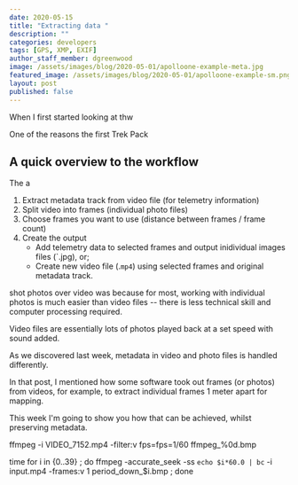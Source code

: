 ```yaml
---
date: 2020-05-15
title: "Extracting data "
description: ""
categories: developers
tags: [GPS, XMP, EXIF]
author_staff_member: dgreenwood
image: /assets/images/blog/2020-05-01/apolloone-example-meta.jpg
featured_image: /assets/images/blog/2020-05-01/apolloone-example-sm.png
layout: post
published: false
---
```



When I first started looking at thw 

One of the reasons the first Trek Pack 

## A quick overview to the workflow

The a

1. Extract metadata track from video file (for telemetry information)
2. Split video into frames (individual photo files)
3. Choose frames you want to use (distance between frames / frame count)
4. Create the output
    - Add telemetry data to selected frames and output inidividual images files (`.jpg), or;
    - Create new video file (.`mp4`) using selected frames and original metadata track.




shot photos over video was because for most, working with individual photos is much easier than video files -- there is less technical skill and computer processing required.

Video files are essentially lots of photos played back at a set speed with sound added.

As we discovered last week, metadata in video and photo files is handled differently.

In that post, I mentioned how some software took out frames (or photos) from videos, for example, to extract individual frames 1 meter apart for mapping.

This week I'm going to show you how that can be achieved, whilst preserving metadata.




ffmpeg -i VIDEO_7152.mp4 -filter:v fps=fps=1/60 ffmpeg_%0d.bmp


time for i in {0..39} ; do ffmpeg -accurate_seek -ss `echo $i*60.0 | bc` -i input.mp4   -frames:v 1 period_down_$i.bmp ; done
